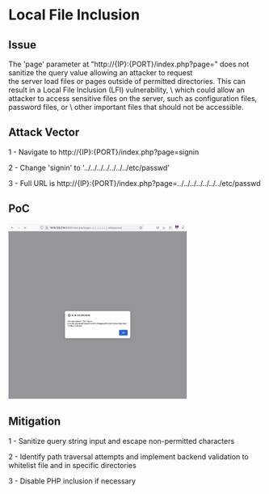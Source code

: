 # Local File Inclusion

## Issue

The 'page' parameter at "http://{IP}:{PORT}/index.php?page=" does not sanitize the query value allowing an attacker to request \
the server load files or pages outside of permitted directories. This can result in a Local File Inclusion (LFI) vulnerability, \ 
which could allow an attacker to access sensitive files on the server, such as configuration files, password files, or \ 
other important files that should not be accessible.


## Attack Vector

1 - Navigate to http://{IP}:{PORT}/index.php?page=signin

2 - Change 'signin' to '../../../../../../../etc/passwd'

3 - Full URL is  http://{IP}:{PORT}/index.php?page=../../../../../../../etc/passwd


## PoC

<img src="02_Screenshot.png" width="70%" height="70%" />


## Mitigation

1 - Sanitize query string input and escape non-permitted characters

2 - Identify path traversal attempts and implement backend validation to whitelist file and in specific directories

3 - Disable PHP inclusion if necessary

